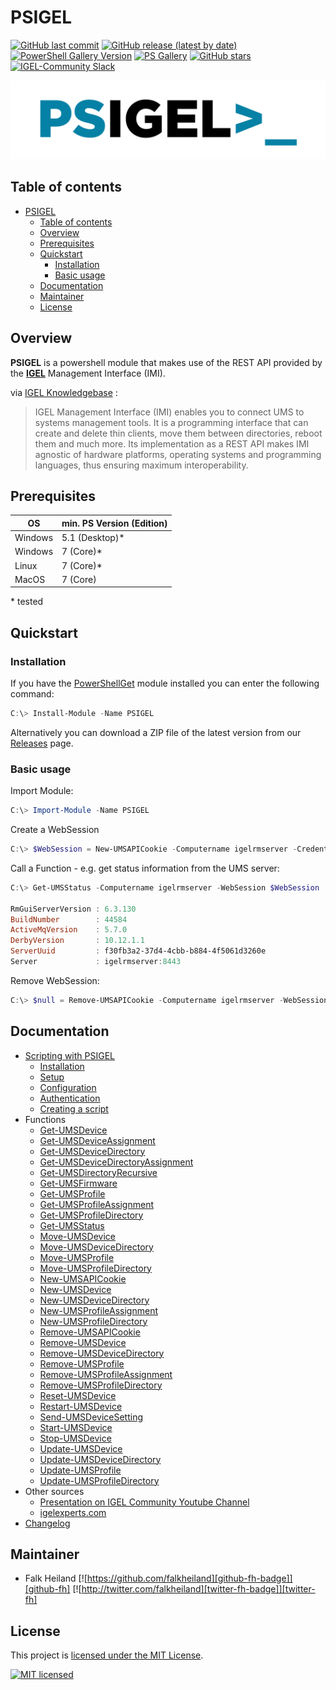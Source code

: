 # PSIGEL

[![GitHub last commit][github-commit-badge]][github-psigel]
[![GitHub release (latest by date)][github-release-badge]][github-psigel]
[![PowerShell Gallery Version][psgallery-v-badge]][powershell-gallery]
[![PS Gallery][psgallery-dl-badge]][powershell-gallery]
[![GitHub stars][github-start-badge]][github-psigel]
[![IGEL-Community Slack][slack-badge]][slack-igelcommunity]

![Logo](/Docs/Media/PSIGEL_1280_320.png)

## Table of contents

- [PSIGEL](#psigel)
  - [Table of contents](#table-of-contents)
  - [Overview](#overview)
  - [Prerequisites](#prerequisites)
  - [Quickstart](#quickstart)
    - [Installation](#installation)
    - [Basic usage](#basic-usage)
  - [Documentation](#documentation)
  - [Maintainer](#maintainer)
  - [License](#license)

## Overview

**PSIGEL** is a powershell module that makes use of the REST API provided by the [**IGEL**](https://www.igel.com) Management Interface (IMI).

via [IGEL Knowledgebase](https://kb.igel.com/igelimi-v3/en/imi-manual-2723216.html) :
> IGEL Management Interface (IMI) enables you to connect UMS to systems management tools. It is a programming interface that can create and delete thin clients, move them between directories, reboot them and much more. Its implementation as a REST API makes IMI agnostic of hardware platforms, operating systems and programming languages, thus ensuring maximum interoperability.

## Prerequisites

| OS      | min. PS Version (Edition) |
| ------- | ------------------------- |
| Windows | 5.1 (Desktop)\*           |
| Windows | 7 (Core)\*                |
| Linux   | 7 (Core)\*                |
| MacOS   | 7 (Core)                  |

\* tested

## Quickstart

### Installation

If you have the [PowerShellGet](https://github.com/powershell/powershellget) module installed you can enter the following command:

```powershell
C:\> Install-Module -Name PSIGEL
```

Alternatively you can download a ZIP file of the latest version from our [Releases](https://github.com/IGEL-Community/PSIGEL/releases) page.

### Basic usage

Import Module:

```powershell
C:\> Import-Module -Name PSIGEL
```

Create a WebSession

```powershell
C:\> $WebSession = New-UMSAPICookie -Computername igelrmserver -Credential (Get-Credential)
```

Call a Function - e.g. get status information from the UMS server:

```powershell
C:\> Get-UMSStatus -Computername igelrmserver -WebSession $WebSession

RmGuiServerVersion : 6.3.130
BuildNumber        : 44584
ActiveMqVersion    : 5.7.0
DerbyVersion       : 10.12.1.1
ServerUuid         : f30fb3a2-37d4-4cbb-b884-4f5061d3260e
Server             : igelrmserver:8443
```

Remove WebSession:

```powershell
C:\> $null = Remove-UMSAPICookie -Computername igelrmserver -WebSession $WebSession
```

## Documentation

- [Scripting with PSIGEL](/Docs/Guides/Scripting-with-PSIGEL.md)
  - [Installation](/Docs/Guides/Scripting-with-PSIGEL.md#installation)
  - [Setup](/Docs/Guides/Scripting-with-PSIGEL.md#setup)
  - [Configuration](/Docs/Guides/Scripting-with-PSIGEL.md#configuration)
  - [Authentication](/Docs/Guides/Scripting-with-PSIGEL.md#authentication)
  - [Creating a script](/Docs/Guides/Scripting-with-PSIGEL.md#creating-a-script)
- Functions
  - [Get-UMSDevice](/Docs/Reference/Get-UMSDevice.md)
  - [Get-UMSDeviceAssignment](/Docs/Reference/Get-UMSDeviceAssignment.md)
  - [Get-UMSDeviceDirectory](/Docs/Reference/Get-UMSDeviceDirectory.md)
  - [Get-UMSDeviceDirectoryAssignment](/Docs/Reference/Get-UMSDeviceDirectoryAssignment.md)
  - [Get-UMSDirectoryRecursive](/Docs/Reference/Get-UMSDirectoryRecursive.md)
  - [Get-UMSFirmware](/Docs/Reference/Get-UMSFirmware.md)
  - [Get-UMSProfile](/Docs/Reference/Get-UMSProfile.md)
  - [Get-UMSProfileAssignment](/Docs/Reference/Get-UMSProfileAssignment.md)
  - [Get-UMSProfileDirectory](/Docs/Reference/Get-UMSProfileDirectory.md)
  - [Get-UMSStatus](/Docs/Reference/Get-UMSStatus.md)
  - [Move-UMSDevice](/Docs/Reference/Move-UMSDevice.md)
  - [Move-UMSDeviceDirectory](/Docs/Reference/Move-UMSDeviceDirectory.md)
  - [Move-UMSProfile](/Docs/Reference/Move-UMSProfile.md)
  - [Move-UMSProfileDirectory](/Docs/Reference/Move-UMSProfileDirectory.md)
  - [New-UMSAPICookie](/Docs/Reference/New-UMSAPICookie.md)
  - [New-UMSDevice](/Docs/Reference/New-UMSDevice.md)
  - [New-UMSDeviceDirectory](/Docs/Reference/New-UMSDeviceDirectory.md)
  - [New-UMSProfileAssignment](/Docs/Reference/New-UMSProfileAssignment.md)
  - [New-UMSProfileDirectory](/Docs/Reference/New-UMSProfileDirectory.md)
  - [Remove-UMSAPICookie](/Docs/Reference/Remove-UMSAPICookie.md)
  - [Remove-UMSDevice](/Docs/Reference/Remove-UMSDevice.md)
  - [Remove-UMSDeviceDirectory](/Docs/Reference/Remove-UMSDeviceDirectory.md)
  - [Remove-UMSProfile](/Docs/Reference/Remove-UMSProfile.md)
  - [Remove-UMSProfileAssignment](/Docs/Reference/Remove-UMSProfileAssignment.md)
  - [Remove-UMSProfileDirectory](/Docs/Reference/Remove-UMSProfileDirectory.md)
  - [Reset-UMSDevice](/Docs/Reference/Reset-UMSDevice.md)
  - [Restart-UMSDevice](/Docs/Reference/Restart-UMSDevice.md)
  - [Send-UMSDeviceSetting](/Docs/Reference/Send-UMSDeviceSetting.md)
  - [Start-UMSDevice](/Docs/Reference/Start-UMSDevice.md)
  - [Stop-UMSDevice](/Docs/Reference/Stop-UMSDevice.md)
  - [Update-UMSDevice](/Docs/Reference/Update-UMSDevice.md)
  - [Update-UMSDeviceDirectory](/Docs/Reference/Update-UMSDeviceDirectory.md)
  - [Update-UMSProfile](/Docs/Reference/Update-UMSProfile.md)
  - [Update-UMSProfileDirectory](/Docs/Reference/Update-UMSProfileDirectory.md)
- Other sources
  - [Presentation on IGEL Community Youtube Channel](https://www.youtube.com/watch?v=JbBUVjOyhrQ&t=3652s)
  - [igelexperts.com](https://www.igelexperts.com/category/igel/psigel/)
- [Changelog](CHANGELOG.md)

## Maintainer

- Falk Heiland
[![https://github.com/falkheiland][github-fh-badge]][github-fh]
[![http://twitter.com/falkheiland][twitter-fh-badge]][twitter-fh]

## License

This project is [licensed under the MIT License](LICENSE).

[![MIT licensed][mit-badge]][mit-license]

[psgallery-dl-badge]: https://img.shields.io/powershellgallery/dt/PSIGEL.svg?logo=powershell
[powershell-gallery]: https://www.powershellgallery.com/packages/PSIGEL/
[mit-badge]: https://img.shields.io/github/license/IGEL-Community/PSIGEL?logo=github
[mit-license]: LICENSE
[github-commit-badge]: https://img.shields.io/github/last-commit/IGEL-Community/PSIGEL?logo=github
[github-psigel]: https://github.com/IGEL-Community/PSIGEL
[github-release-badge]: https://img.shields.io/github/release/IGEL-Community/PSIGEL/all.svg?logo=github
[psgallery-v-badge]: https://img.shields.io/powershellgallery/v/PSIGEL?include_prereleases&logo=powershell
[github-start-badge]: https://img.shields.io/github/stars/IGEL-Community/PSIGEL?logo=github
[slack-badge]: https://img.shields.io/badge/chat-IGEL%20Community-brightgreen?logo=slack
[slack-igelcommunity]: https://igelcommunity.slack.com/
[github-fh-badge]: https://img.shields.io/badge/Github-falkheiland-green?logo=github
[github-fh]: https://github.com/falkheiland
[twitter-fh-badge]: https://img.shields.io/badge/Twitter-falkheiland-blue?logo=twitter
[twitter-fh]: https://twitter.com/falkheiland
